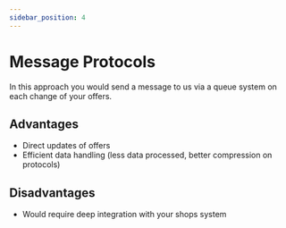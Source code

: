 ```yaml
---
sidebar_position: 4
---
```


# Message Protocols

In this approach you would send a message to us via a queue system on each change of your offers.

## Advantages

- Direct updates of offers
- Efficient data handling (less data processed, better compression on protocols)

## Disadvantages

- Would require deep integration with your shops system
